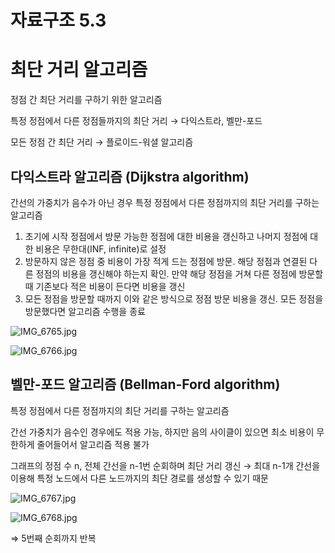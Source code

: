 # 자료구조 5.3

# 최단 거리 알고리즘

정점 간 최단 거리를 구하기 위한 알고리즘

특정 정점에서 다른 정점들까지의 최단 거리 → 다익스트라, 벨만-포드

모든 정점 간 최단 거리 → 플로이드-워셜 알고리즘

## 다익스트라 알고리즘 (Dijkstra algorithm)

간선의 가중치가 음수가 아닌 경우 특정 정점에서 다른 정점까지의 최단 거리를 구하는 알고리즘

1. 초기에 시작 정점에서 방문 가능한 정점에 대한 비용을 갱신하고 나머지 정점에 대한 비용은 무한대(INF, infinite)로 설정
2. 방문하지 않은 정점 중 비용이 가장 적게 드는 정점에 방문. 해당 정점과 연결된 다른 정점의 비용을 갱신해야 하는지 확인. 만약 해당 정점을 거쳐 다른 정점에 방문할 때 기존보다 적은 비용이 든다면 비용을 갱신
3. 모든 정점을 방문할 때까지 이와 같은 방식으로 정점 방문 비용을 갱신. 모든 정점을 방문했다면 알고리즘 수행을 종료

![IMG_6765.jpg](%E1%84%8C%E1%85%A1%E1%84%85%E1%85%AD%E1%84%80%E1%85%AE%E1%84%8C%E1%85%A9%205%203%20dc3d58cf46e84cfea7640cf1300eb7f4/IMG_6765.jpg)

![IMG_6766.jpg](%E1%84%8C%E1%85%A1%E1%84%85%E1%85%AD%E1%84%80%E1%85%AE%E1%84%8C%E1%85%A9%205%203%20dc3d58cf46e84cfea7640cf1300eb7f4/IMG_6766.jpg)

## 벨만-포드 알고리즘 (Bellman-Ford algorithm)

특정 정점에서 다른 정점까지의 최단 거리를 구하는 알고리즘

간선 가중치가 음수인 경우에도 적용 가능, 하지만 음의 사이클이 있으면 최소 비용이 무한하게 줄어들어서 알고리즘 적용 불가

그래프의 정점 수 n, 전체 간선을 n-1번 순회하며 최단 거리 갱신 → 최대 n-1개 간선을 이용해 특정 노드에서 다른 노드까지의 최단 경로를 생성할 수 있기 때문

![IMG_6767.jpg](%E1%84%8C%E1%85%A1%E1%84%85%E1%85%AD%E1%84%80%E1%85%AE%E1%84%8C%E1%85%A9%205%203%20dc3d58cf46e84cfea7640cf1300eb7f4/IMG_6767.jpg)

![IMG_6768.jpg](%E1%84%8C%E1%85%A1%E1%84%85%E1%85%AD%E1%84%80%E1%85%AE%E1%84%8C%E1%85%A9%205%203%20dc3d58cf46e84cfea7640cf1300eb7f4/IMG_6768.jpg)

⇒ 5번째 순회까지 반복